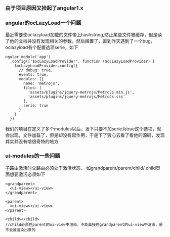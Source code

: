 ### 由于项目原因又捡起了angular1.x
### angular的ocLazyLoad一个问题
最近需要使oclazyload加载的文件带上hashstring,防止某些文件被缓存，但是读了他的文档并没有发现相关的参数，然后搁置了，直到昨天遇到了一个bug，oclazyload有个配置选项serie，如下
```
ngular.module('app')
  .config(['$ocLazyLoadProvider', function ($ocLazyLoadProvider) {
    $ocLazyLoadProvider.config({
      // debug: true,
      events: true,
      modules: [{
        name: 'metrojs',
        files: [
          'assets/plugins/jquery-metrojs/MetroJs.min.js',
          'assets/plugins/jquery-metrojs/MetroJs.css'
        ],
        serie: true
      }
    }
  })
```

我们的项目在定义了多个modules以后，发下只要不加serie为true这个选项，就会出现，文件加载了，但是却没有起作用，于是下了狠心去看了看他的源码，发现其实并没有啥很奇特的地方

### ui-modules的一些问题
子路由激活时父路由必须处于激活状态， 如grandparent/parent/child/ child页面想要激活必须如下
```
<grandparent>
  <ui-view></ui-view>
</grandparent>

<parent>
  <ui-view></ui-view>
</parent>

<child></child>
//child必须在parent的ui-view中渲染，不能直接在grandparent的ui-view中渲染，是不会被渲染出来的
```